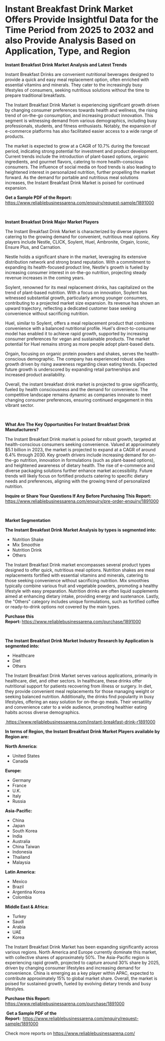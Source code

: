 <p><h1>Instant Breakfast Drink Market Offers Provide Insightful Data for the Time Period from 2025 to 2032 and also Provide Analysis Based on Application, Type, and Region</h1></p><p><strong>Instant Breakfast Drink Market Analysis and Latest Trends</strong></p>
<p><p>Instant Breakfast Drinks are convenient nutritional beverages designed to provide a quick and easy meal replacement option, often enriched with essential vitamins and minerals. They cater to the increasingly busy lifestyles of consumers, seeking nutritious solutions without the time to prepare traditional breakfasts.</p><p>The Instant Breakfast Drink Market is experiencing significant growth driven by changing consumer preferences towards health and wellness, the rising trend of on-the-go consumption, and increasing product innovation. This segment is witnessing demand from various demographics, including busy professionals, students, and fitness enthusiasts. Notably, the expansion of e-commerce platforms has also facilitated easier access to a wide range of products.</p><p>The market is expected to grow at a CAGR of 10.7% during the forecast period, indicating strong potential for investment and product development. Current trends include the introduction of plant-based options, organic ingredients, and gourmet flavors, catering to more health-conscious consumers. The influence of social media on food trends is also leading to heightened interest in personalized nutrition, further propelling the market forward. As the demand for portable and nutritious meal solutions increases, the Instant Breakfast Drink Market is poised for continued expansion.</p></p>
<p><strong>Get a Sample PDF of the Report:&nbsp;</strong> <a href="https://www.reliablebusinessarena.com/enquiry/request-sample/1891000?utm_campaign=3286&utm_medium=2&utm_source=Github&utm_content=ia&utm_term=07042025&utm_id=instant-breakfast-drink">https://www.reliablebusinessarena.com/enquiry/request-sample/1891000</a></p>
<p>&nbsp;</p>
<p><strong>Instant Breakfast Drink Major Market Players</strong></p>
<p><p>The Instant Breakfast Drink Market is characterized by diverse players catering to the growing demand for convenient, nutritious meal options. Key players include Nestle, CLICK, Soylent, Huel, Ambronite, Orgain, Iconic, Ensure Plus, and Carnation.</p><p>Nestle holds a significant share in the market, leveraging its extensive distribution network and strong brand reputation. With a commitment to expanding its health-focused product line, Nestle's growth is fueled by increasing consumer interest in on-the-go nutrition, projecting steady revenue increases in the coming years.</p><p>Soylent, renowned for its meal replacement drinks, has capitalized on the trend of plant-based nutrition. With a focus on innovation, Soylent has witnessed substantial growth, particularly among younger consumers, contributing to a projected market size expansion. Its revenue has shown an upward trajectory, reflecting a dedicated customer base seeking convenience without sacrificing nutrition.</p><p>Huel, similar to Soylent, offers a meal replacement product that combines convenience with a balanced nutritional profile. Huel's direct-to-consumer model has enabled it to achieve rapid growth, supported by increasing consumer preferences for vegan and sustainable products. The market potential for Huel remains strong as more people adopt plant-based diets.</p><p>Orgain, focusing on organic protein powders and shakes, serves the health-conscious demographic. The company has experienced robust sales growth driven by rising awareness regarding clean eating trends. Expected future growth is underscored by expanding retail partnerships and increased product availability.</p><p>Overall, the instant breakfast drink market is projected to grow significantly, fueled by health consciousness and the demand for convenience. The competitive landscape remains dynamic as companies innovate to meet changing consumer preferences, ensuring continued engagement in this vibrant sector.</p></p>
<p>&nbsp;</p>
<p><strong>What Are The Key Opportunities For Instant Breakfast Drink Manufacturers?</strong></p>
<p><p>The Instant Breakfast Drink market is poised for robust growth, targeted at health-conscious consumers seeking convenience. Valued at approximately $5.1 billion in 2023, the market is projected to expand at a CAGR of around 6.4% through 2030. Key growth drivers include increasing demand for on-the-go nutrition, innovation in formulations (such as plant-based options), and heightened awareness of dietary health. The rise of e-commerce and diverse packaging solutions further enhance market accessibility. Future trends will likely focus on fortified products catering to specific dietary needs and preferences, aligning with the growing trend of personalized nutrition.</p></p>
<p><strong>Inquire or Share Your Questions If Any Before Purchasing This Report:</strong> <a href="https://www.reliablebusinessarena.com/enquiry/pre-order-enquiry/1891000?utm_campaign=3286&utm_medium=2&utm_source=Github&utm_content=ia&utm_term=07042025&utm_id=instant-breakfast-drink">https://www.reliablebusinessarena.com/enquiry/pre-order-enquiry/1891000</a></p>
<p>&nbsp;</p>
<p><strong>Market Segmentation</strong></p>
<p><strong>The Instant Breakfast Drink Market Analysis by types is segmented into:</strong></p>
<p><ul><li>Nutrition Shake</li><li>Mix Smoothie</li><li>Nutrition Drink</li><li>Others</li></ul></p>
<p><p>The Instant Breakfast Drink market encompasses several product types designed to offer quick, nutritious meal options. Nutrition shakes are meal replacements fortified with essential vitamins and minerals, catering to those seeking convenience without sacrificing nutrition. Mix smoothies typically combine various fruit and vegetable powders, promoting a healthy lifestyle with easy preparation. Nutrition drinks are often liquid supplements aimed at enhancing dietary intake, providing energy and sustenance. Lastly, the "Others" category includes unique formulations, such as fortified coffee or ready-to-drink options not covered by the main types.</p></p>
<p><strong>Purchase this Report:&nbsp;</strong><a href="https://www.reliablebusinessarena.com/purchase/1891000?utm_campaign=3286&utm_medium=2&utm_source=Github&utm_content=ia&utm_term=07042025&utm_id=instant-breakfast-drink">https://www.reliablebusinessarena.com/purchase/1891000</a></p>
<p>&nbsp;</p>
<p><strong>The Instant Breakfast Drink Market Industry Research by Application is segmented into:</strong></p>
<p><ul><li>Healthcare</li><li>Diet</li><li>Others</li></ul></p>
<p><p>The Instant Breakfast Drink Market serves various applications, primarily in healthcare, diet, and other sectors. In healthcare, these drinks offer nutritional support for patients recovering from illness or surgery. In diet, they provide convenient meal replacements for those managing weight or seeking balanced nutrition. Additionally, the drinks find popularity in busy lifestyles, offering an easy solution for on-the-go meals. Their versatility and convenience cater to a wide audience, promoting healthier eating habits across diverse demographics.</p></p>
<p><a href="https://www.reliablebusinessarena.com/instant-breakfast-drink-r1891000?utm_campaign=3286&utm_medium=2&utm_source=Github&utm_content=ia&utm_term=07042025&utm_id=instant-breakfast-drink">&nbsp;https://www.reliablebusinessarena.com/instant-breakfast-drink-r1891000</a></p>
<p><strong>In terms of Region, the Instant Breakfast Drink Market Players available by Region are:</strong></p>
<p>
    <p> <strong> North America: </strong>
        <ul>
            <li>United States</li>
            <li>Canada</li>
        </ul>
        </p> 
    <p> <strong> Europe: </strong>
        <ul>
            <li>Germany</li>
            <li>France</li>
            <li>U.K.</li>
            <li>Italy</li>
            <li>Russia</li>
        </ul>
        </p> 
    <p> <strong> Asia-Pacific: </strong>
        <ul>
            <li>China</li>
            <li>Japan</li>
            <li>South Korea</li>
            <li>India</li>
            <li>Australia</li>
            <li>China Taiwan</li>
            <li>Indonesia</li>
            <li>Thailand</li>
            <li>Malaysia</li>
        </ul>
        </p> 
    <p> <strong> Latin America: </strong>
        <ul>
            <li>Mexico</li>
            <li>Brazil</li>
            <li>Argentina Korea</li>
            <li>Colombia</li>
        </ul>
        </p> 
    <p> <strong> Middle East & Africa: </strong>
        <ul>
            <li>Turkey</li>
            <li>Saudi</li>
            <li>Arabia</li>
            <li>UAE</li>
            <li>Korea</li>
        </ul>
    </p>
    </p>
<p><p>The Instant Breakfast Drink Market has been expanding significantly across various regions. North America and Europe currently dominate this market, with collective shares of approximately 50%. The Asia-Pacific region is experiencing rapid growth, projected to capture around 30% share by 2025, driven by changing consumer lifestyles and increasing demand for convenience. China is emerging as a key player within APAC, expected to contribute approximately 15% to global market share. Overall, the market is poised for sustained growth, fueled by evolving dietary trends and busy lifestyles.</p></p>
<p><strong>Purchase this Report: </strong><a href="https://www.reliablebusinessarena.com/purchase/1891000?utm_campaign=3286&utm_medium=2&utm_source=Github&utm_content=ia&utm_term=07042025&utm_id=instant-breakfast-drink">https://www.reliablebusinessarena.com/purchase/1891000</a></p>
<p>&nbsp;<strong>Get a Sample PDF of the Report:&nbsp;&nbsp;</strong><a href="https://www.reliablebusinessarena.com/enquiry/request-sample/1891000?utm_campaign=3286&utm_medium=2&utm_source=Github&utm_content=ia&utm_term=07042025&utm_id=instant-breakfast-drink">https://www.reliablebusinessarena.com/enquiry/request-sample/1891000</a></p>
<p><strong></strong></p>
<p>Check more reports on <a href="https://www.reliablebusinessarena.com/?utm_campaign=3286&utm_medium=2&utm_source=Github&utm_content=ia&utm_term=07042025&utm_id=instant-breakfast-drink">https://www.reliablebusinessarena.com/</a></p>